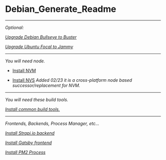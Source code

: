 # Debian_Generate_Readme

___
*Optional:*

*[Upgrade Debian Bullseye to Buster](https://github.com/brettjrea/Debian_Bullseye_Upgrade_Script)*

*[Upgrade Ubuntu Focal to Jammy](https://github.com/brettjrea/Ubuntu_Jammy_Upgrade_Script)*

---
*You will need node.*

* [Install NVM](https://github.com/brettjrea/Debian_Install_NVM)

* [Install NVS](https://github.com/brettjrea/Debian_Install_NVS)
*Added 02/23 it is a cross-platform node based successor/replacement for NVM.*
---

*You will need these build tools.*

*[Install common build tools.](https://github.com/brettjrea/Debian_Install_Common_Build_Tools)*

---

*Frontends, Backends, Process Manager, etc...*

*[Install Strapi.io backend](https://github.com/brettjrea/Debian_Strapi_Backend_API)*

*[Install Gatsby frontend](https://github.com/brettjrea/Gatsby_Typescript_Styled_Components)*

*[Install PM2 Process](https://github.com/brettjrea/Debian_Configure_PM2)*



